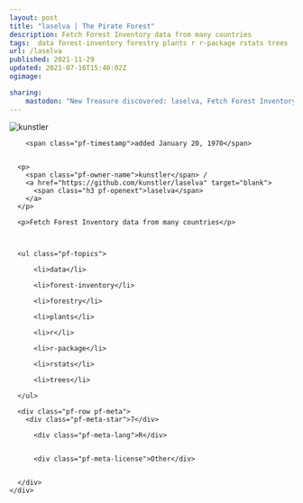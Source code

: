 ```yaml
---
layout: post
title: "laselva | The Pirate Forest"
description: Fetch Forest Inventory data from many countries
tags:  data forest-inventory forestry plants r r-package rstats trees
url: /laselva
published: 2021-11-29
updated: 2021-07-16T15:40:02Z
ogimage: 

sharing:
    mastodon: "New Treasure discovered: laselva, Fetch Forest Inventory data from many countries"
---
```


<div class="pf-night-sky-spacer">
    <div id="pf-night-sky" data-stars="7" data-owner="kunstler" data-repo="laselva"></div>
    <div class="">
        <dialog>
            Inhalt des Dialogs
        </dialog>
    </div>
</div>

<div class="pf-ship-list">
    <div class="pf-row pf-pirate pf-small-column" data-pirate-id="EhbkP3j2zxBEayacwY08U">
    <div>
      <!--<a href="https://github.com/kunstler" target="blank">-->
        <div class="pf-pirate-avatar">
          <div class="pf-cross pf-clickable"  onclick="collect('EhbkP3j2zxBEayacwY08U'); return false;"></div>
          <img src="https://avatars.githubusercontent.com/u/4505188?v=4" title="kunstler" alt="kunstler"/>
      </div>
      <!--</a>
      <div class="pf-pirate-actions">
        <a class="pf-treasure-add"  title="save in my treasure chest" onclick="collect('EhbkP3j2zxBEayacwY08U'); return false;" href="#">
          <img src="./assets/coin.svg" alt="treasure"/>
        </a>
        <a class="pf-treasure-remove" onclick="throwAway('EhbkP3j2zxBEayacwY08U'); return false;">remove</a>
      </div>-->
    </div>
    <div class="pf-ship">
      
        <span class="pf-timestamp">added January 20, 1970</span>
      
      
      <p>
        <span class="pf-owner-name">kunstler</span> / 
        <a href="https://github.com/kunstler/laselva" target="blank">
          <span class="h3 pf-openext">laselva</span>
        </a>
      </p>

      <p>Fetch Forest Inventory data from many countries</p>

      

      <ul class="pf-topics">
        
          <li>data</li>
        
          <li>forest-inventory</li>
        
          <li>forestry</li>
        
          <li>plants</li>
        
          <li>r</li>
        
          <li>r-package</li>
        
          <li>rstats</li>
        
          <li>trees</li>
        
      </ul>

      <div class="pf-row pf-meta">
        <div class="pf-meta-star">7</div>
        
          <div class="pf-meta-lang">R</div>
        
        
          <div class="pf-meta-license">Other</div>
        
        
      </div>
    </div>
  </div>
</div>